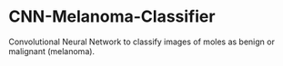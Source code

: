 # CNN-Melanoma-Classifier
Convolutional Neural Network to classify images of moles as benign or malignant (melanoma).
